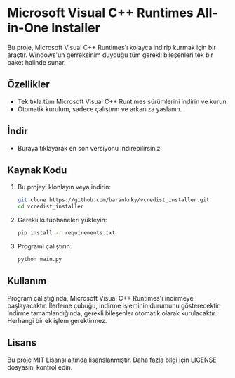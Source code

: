 # Microsoft Visual C++ Runtimes All-in-One Installer

Bu proje, Microsoft Visual C++ Runtimes'ı kolayca indirip kurmak için bir araçtır. Windows'un gerreksinim duyduğu tüm gerekli bileşenleri tek bir paket halinde sunar.

## Özellikler

- Tek tıkla tüm Microsoft Visual C++ Runtimes sürümlerini indirin ve kurun.
- Otomatik kurulum, sadece çalıştırın ve arkanıza yaslanın.

## İndir
- Buraya tıklayarak en son versiyonu indirebilirsiniz.

## Kaynak Kodu

1. Bu projeyi klonlayın veya indirin:
   ```bash
   git clone https://github.com/barankrky/vcredist_installer.git
   cd vcredist_installer
   ```

2. Gerekli kütüphaneleri yükleyin:
   ```bash
   pip install -r requirements.txt
   ```

3. Programı çalıştırın:
   ```bash
   python main.py
   ```

## Kullanım

Program çalıştığında, Microsoft Visual C++ Runtimes'ı indirmeye başlayacaktır. İlerleme çubuğu, indirme işleminin durumunu gösterecektir. İndirme tamamlandığında, gerekli bileşenler otomatik olarak kurulacaktır. Herhangi bir ek işlem gerektirmez.

## Lisans

Bu proje MIT Lisansı altında lisanslanmıştır. Daha fazla bilgi için [LICENSE](LICENSE) dosyasını kontrol edin.
